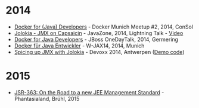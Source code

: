 
# 2014

* [Docker for (Java) Developers](http://ro14nd.de/talks/2014/docker-meetup/index.html) - Docker Munich Meetup #2, 2014, ConSol
* [Jolokia - JMX on Capsaicin](http://ro14nd.de/talks/2014/javazone-jolokia.pdf) - JavaZone, 2014, Lightning Talk -  [Video](http://vimeo.com/105771547)
* [Docker for Java Developers](http://ro14nd.de/talks/2014/docker-onedaytalk.pdf) - JBoss OneDayTalk, 2014, Germering
* [Docker für Java Entwickler](http://ro14nd.de/talks/2014/wjax-docker-fuer-entwickler.pdf) - W-JAX14, 2014, Munich
* [Spicing up JMX with Jolokia](http://ro14nd.de/talks/2014/devoxx/jolokia-devoxx-2014.pdf) - Devoxx 2014, Antwerpen ([Demo code](http://ro14nd.de/talks/2014/devoxx/jolokia-devoxx-2014-demo.tgz))

# 2015

* [JSR-363: On the Road to a new JEE Management Standard](https://ro14nd.de/talks/2015/javaland-jsr-373.pdf) - Phantasialand, Brühl, 2015
